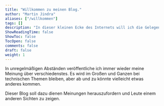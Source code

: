 ```yaml
---
title: "Willkommen zu meinen Blog."
author: "Martin Jindra"
aliases: ["/willkommen"]
tags: []
description: "In dieser kleinen Ecke des Internets will ich die Gelegenheit nutzen, um auch meinen Senf bei gewissen Sachen hinzuzugeben."
ShowReadingTime: false
ShowToc: false
TocOpen: false
comments: false
draft: false
weight: 1
---
```


In unregelmäßigen Abständen veröffentliche ich immer wieder meine Meinung über verschiedenstes. Es wird im Großen und Ganzen bei technischen Themen bleiben, aber ab und zu könnte vielleicht etwas anderes kommen.

Dieser Blog soll dazu dienen Meinungen herauszufordern und Leute einem anderen Sichten zu zeigen.
